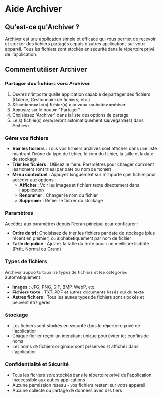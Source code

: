 # Aide Archiver

## Qu'est-ce qu'Archiver ?

Archiver est une application simple et efficace qui vous permet de recevoir et stocker des fichiers partagés depuis d'autres applications sur votre appareil. Tous les fichiers sont stockés en sécurité dans le répertoire privé de l'application.

## Comment utiliser Archiver

### Partager des fichiers vers Archiver

1. Ouvrez n'importe quelle application capable de partager des fichiers (Galerie, Gestionnaire de fichiers, etc.)
2. Sélectionnez le(s) fichier(s) que vous souhaitez archiver
3. Appuyez sur le bouton "Partager"
4. Choisissez "Archiver" dans la liste des options de partage
5. Le(s) fichier(s) sera/seront automatiquement sauvegardé(s) dans Archiver

### Gérer vos fichiers

- **Voir les fichiers** : Tous vos fichiers archivés sont affichés dans une liste montrant l'icône du type de fichier, le nom du fichier, la taille et la date de stockage
- **Trier les fichiers** : Utilisez le menu Paramètres pour changer comment les fichiers sont triés (par date ou nom de fichier)
- **Menu contextuel** : Appuyez longuement sur n'importe quel fichier pour accéder aux options :
  - **Afficher** : Voir les images et fichiers texte directement dans l'application
  - **Renommer** : Changer le nom du fichier
  - **Supprimer** : Retirer le fichier du stockage

### Paramètres

Accédez aux paramètres depuis l'écran principal pour configurer :

- **Ordre de tri** : Choisissez de trier les fichiers par date de stockage (plus récent en premier) ou alphabétiquement par nom de fichier
- **Taille de police** : Ajustez la taille du texte pour une meilleure lisibilité (Petit, Normal ou Grand)

### Types de fichiers

Archiver supporte tous les types de fichiers et les catégorise automatiquement :

- **Images** : JPG, PNG, GIF, BMP, WebP, etc.
- **Fichiers texte** : TXT, PDF et autres documents basés sur du texte
- **Autres fichiers** : Tous les autres types de fichiers sont stockés et peuvent être gérés

### Stockage

- Les fichiers sont stockés en sécurité dans le répertoire privé de l'application
- Chaque fichier reçoit un identifiant unique pour éviter les conflits de noms
- Les noms de fichiers originaux sont préservés et affichés dans l'application

### Confidentialité et Sécurité

- Tous les fichiers sont stockés dans le répertoire privé de l'application, inaccessible aux autres applications
- Aucune permission réseau - vos fichiers restent sur votre appareil
- Aucune collecte ou partage de données avec des tiers